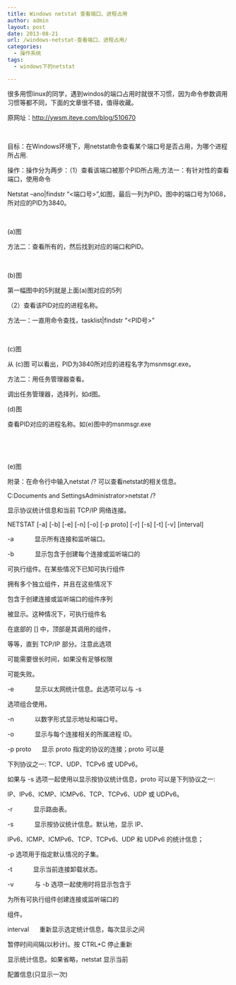 ```yaml
---
title: Windows netstat 查看端口、进程占用
author: admin
layout: post
date: 2013-08-21
url: /windows-netstat-查看端口、进程占用/
categories:
  - 操作系统
tags:
  - windows下的netstat

---
```

很多用惯linux的同学，遇到windos的端口占用时就很不习惯，因为命令参数调用习惯等都不同，下面的文章很不错，值得收藏。

原网址：<http://ywsm.iteye.com/blog/510670>

&nbsp;

目标：在Windows环境下，用netstat命令查看某个端口号是否占用，为哪个进程所占用.

操作：操作分为两步：（1）查看该端口被那个PID所占用;方法一：有针对性的查看端口，使用命令

Netstat –ano|findstr “<端口号>”,如图，最后一列为PID。图中的端口号为1068，所对应的PID为3840。

&nbsp;

(a)图

方法二：查看所有的，然后找到对应的端口和PID。

&nbsp;

(b)图

第一幅图中的5列就是上面(a)图对应的5列

（2）查看该PID对应的进程名称。

方法一：一直用命令查找，tasklist|findstr “<PID号>”

&nbsp;

(c)图

从 (c)图 可以看出，PID为3840所对应的进程名字为msnmsgr.exe。

方法二：用任务管理器查看。

调出任务管理器，选择列，如d图。

(d)图

查看PID对应的进程名称。如(e)图中的msnmsgr.exe

&nbsp;

&nbsp;

(e)图

附录：在命令行中输入netstat /? 可以查看netstat的相关信息。

C:Documents and SettingsAdministrator>netstat /?

显示协议统计信息和当前 TCP/IP 网络连接。

NETSTAT \[-a\] \[-b\] \[-e\] \[-n\] \[-o\] \[-p proto\] \[-r\] \[-s\] \[-t\] \[-v\] [interval]

-a            显示所有连接和监听端口。

-b            显示包含于创建每个连接或监听端口的

可执行组件。在某些情况下已知可执行组件

拥有多个独立组件，并且在这些情况下

包含于创建连接或监听端口的组件序列

被显示。这种情况下，可执行组件名

在底部的 [] 中，顶部是其调用的组件，

等等，直到 TCP/IP 部分。注意此选项

可能需要很长时间，如果没有足够权限

可能失败。

-e            显示以太网统计信息。此选项可以与 -s

选项组合使用。

-n            以数字形式显示地址和端口号。

-o            显示与每个连接相关的所属进程 ID。

-p proto      显示 proto 指定的协议的连接；proto 可以是

下列协议之一: TCP、UDP、TCPv6 或 UDPv6。

如果与 -s 选项一起使用以显示按协议统计信息，proto 可以是下列协议之一:

IP、IPv6、ICMP、ICMPv6、TCP、TCPv6、UDP 或 UDPv6。

-r            显示路由表。

-s            显示按协议统计信息。默认地，显示 IP、

IPv6、ICMP、ICMPv6、TCP、TCPv6、UDP 和 UDPv6 的统计信息；

-p 选项用于指定默认情况的子集。

-t            显示当前连接卸载状态。

-v            与 -b 选项一起使用时将显示包含于

为所有可执行组件创建连接或监听端口的

组件。

interval      重新显示选定统计信息，每次显示之间

暂停时间间隔(以秒计)。按 CTRL+C 停止重新

显示统计信息。如果省略，netstat 显示当前

配置信息(只显示一次)
